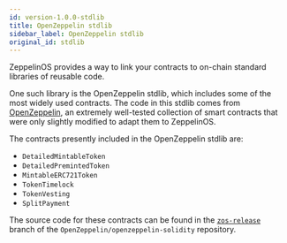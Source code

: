 ```yaml
---
id: version-1.0.0-stdlib
title: OpenZeppelin stdlib
sidebar_label: OpenZeppelin stdlib
original_id: stdlib
---
```


ZeppelinOS provides a way to link your contracts to on-chain standard libraries of reusable code. 

One such library is the OpenZeppelin stdlib, which includes some of the most widely used contracts. The code in this stdlib comes from [OpenZeppelin](https://openzeppelin.org), an extremely well-tested collection of smart contracts that were only slightly modified to adapt them to ZeppelinOS.  

The contracts presently included in the OpenZeppelin stdlib are:

- `DetailedMintableToken`
- `DetailedPremintedToken`
- `MintableERC721Token`
- `TokenTimelock`
- `TokenVesting`
- `SplitPayment`

The source code for these contracts can be found in the [`zos-release`](https://github.com/OpenZeppelin/openzeppelin-solidity/tree/zos-release/contracts) branch of the `OpenZeppelin/openzeppelin-solidity` repository.

